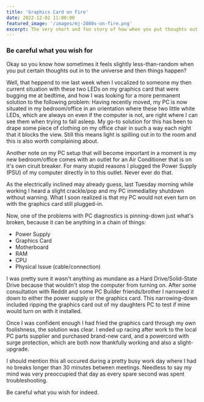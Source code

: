 ```yaml
---
title: 'Graphics Card on Fire'
date: 2022-12-02 11:00:00
featured_image: '/images/mj-2080s-on-fire.png'
excerpt: The very short and fun story of how when you put thoughts out in to the universe you mayb get unexpected results.
---
```


### Be careful what you wish for

Okay so you know how sometimes it feels slightly less-than-random when you put certain thoughts out in to the universe and then things happen?

Well, that heppend to me last week when I vocalized to someone my then current situation with these two LEDs on my graphics card that were bugging me at bedtime, and how I was looking for a more permanent solution to the following problem:  Having recently moved, my PC is now situated in my bedroom/office in an orientation where these two little white LEDs, which are always on even if the computer is not, are right where I can see them when trying to fall asleep.  My go-to solution for this has been to drape some piece of clothing on my office chair in such a way each night that it blocks the view.  Still this means light is spilling out in to the room and this is also worth complaining about.

Another note on my PC setup that will become important in a moment is my new bedroom/office comes with an outlet for an Air Conditioner that is on it's own ciruit breaker.  For many stupid reasons I plugged the Power Supply (PSU) of my computer directly in to this outlet. Never ever do that.

As the electrically inclined may already guess, last Tuesday morning while working I heard a slight crackle/pop and my PC immedialtey shutdown without warning. What I soon realized is that my PC would not even turn on with the graphics card still plugged-in. 

Now, one of the problems with PC diagnostics is pinning-down just what's broken, because it can be anything in a chain of things:

* Power Supply
* Graphics Card
* Motherboard
* RAM
* CPU
* Physical Issue (cable/connection)

I was pretty sure it wasn't anything as mundane as a Hard Drive/Solid-State Drive because that wouldn't stop the computer from turning on. After some consultation with Reddit and some PC Builder friends/brother I narrowed it down to either the power supply or the graphics card.  This narrowing-down included ripping the graphics card out of my daughters PC to test if mine would turn on with it installed.

Once I was confident enough I had fried the graphics card through my own foolishness, the solution was clear. I ended up racing after work to the local PC parts supplier and purchased brand-new card, and a powercord with surge protection, which are both now thankfully working and also a slight-upgrade.

I should mention this all occured during a pretty busy work day where I had no breaks longer than 30 minutes between meetings.  Needless to say my mind was very preoccupied that day as every spare second was spent troubleshooting.

Be careful what you wish for indeed.
